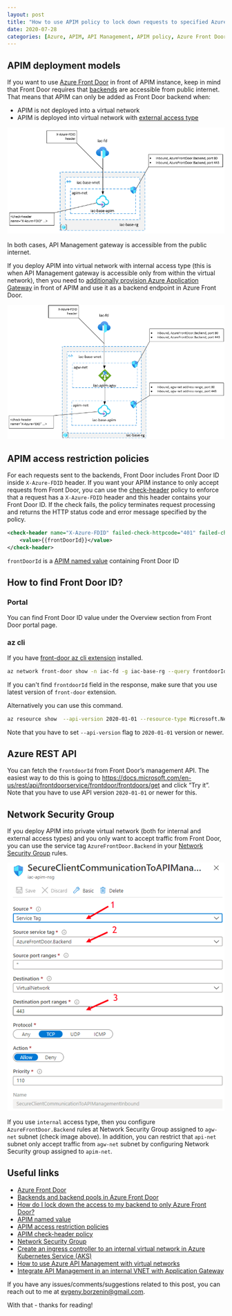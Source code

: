 ```yaml
---
layout: post
title: "How to use APIM policy to lock down requests to specified Azure Front Door instance?"
date: 2020-07-28
categories: [Azure, APIM, API Management, APIM policy, Azure Front Door]
---
```


## APIM deployment models

If you want to use [Azure Front Door](https://azure.microsoft.com/en-us/services/frontdoor/#overview) in front of APIM instance, keep in mind that Front Door requires that [backends](https://docs.microsoft.com/en-us/azure/frontdoor/front-door-backend-pool) are accessible from public internet. That means that APIM can only be added as Front Door backend when:

* APIM is not deployed into a virtual network
* APIM is deployed into virtual network with [external access type](https://docs.microsoft.com/en-us/azure/api-management/api-management-using-with-vnet)

![apim-internal](/images/2020-07-28-apim-external.png)

In both cases, API Management gateway is accessible from the public internet.

If you deploy APIM into virtual network with internal access type (this is when API Management gateway is accessible only from within the virtual network), then you need to [additionally provision Azure Application Gateway](https://docs.microsoft.com/en-us/azure/api-management/api-management-howto-integrate-internal-vnet-appgateway) in front of APIM and use it as a backend endpoint in Azure Front Door.

![apim-internal](/images/2020-07-28-apim-internal.png)

## APIM access restriction policies

For each requests sent to the backends, Front Door includes Front Door ID inside `X-Azure-FDID` header. If you want your APIM instance to only accept requests from Front Door, you can use the [check-header](https://docs.microsoft.com/en-us/azure/api-management/api-management-access-restriction-policies#CheckHTTPHeader) policy to enforce that a request has a `X-Azure-FDID` header and this header contains your Front Door ID. If the check fails, the policy terminates request processing and returns the HTTP status code and error message specified by the policy.

```xml
<check-header name="X-Azure-FDID" failed-check-httpcode="401" failed-check-error-message="Not authorized" ignore-case="false">
    <value>{{frontDoorId}}</value>
</check-header>
```

`frontDoorId` is a [APIM named value](https://docs.microsoft.com/en-us/azure/api-management/api-management-howto-properties) containing Front Door ID

## How to find Front Door ID?

### Portal

You can find Front Door ID value under the Overview section from Front Door portal page.

### az cli

If you have [front-door az cli extension](https://github.com/Azure/azure-cli-extensions/tree/master/src/front-door) installed.

```bash
az network front-door show -n iac-fd -g iac-base-rg --query frontdoorId
```

If you can't find `frontdoorId` field in the response, make sure that you use latest version of `front-door` extension.

Alternatively you can use this command.

```bash
az resource show  --api-version 2020-01-01 --resource-type Microsoft.Network/frontdoors --name iac-fd --resource-group iac-base-rg --query properties.frontdoorId
```

Note that you have to set `--api-version` flag to `2020-01-01` version or newer.

## Azure REST API

You can fetch the `frontdoorId` from Front Door’s management API. The easiest way to do this is going to https://docs.microsoft.com/en-us/rest/api/frontdoorservice/frontdoor/frontdoors/get and click “Try it”. Note that you have to use API version `2020-01-01` or newer for this.

## Network Security Group

If you deploy APIM into private virtual network (both for internal and external access types) and you only want to accept traffic from Front Door, you can use the service tag `AzureFrontDoor.Backend` in your [Network Security Group](https://docs.microsoft.com/en-us/azure/virtual-network/security-overview) rules.

![apim-internal](/images/2020-07-28-nsg.png)

If you use `internal` access type, then you configure `AzureFrontDoor.Backend` rules at Network Security Group assigned to `agw-net` subnet (check image above). In addition, you can restrict that `api-net` subnet only accept traffic from `agw-net` subnet by configuring Network Security group assigned to `apim-net`.

## Useful links

* [Azure Front Door](https://azure.microsoft.com/en-us/services/frontdoor/#overview)
* [Backends and backend pools in Azure Front Door](https://docs.microsoft.com/en-us/azure/frontdoor/front-door-backend-pool)
* [How do I lock down the access to my backend to only Azure Front Door?](https://docs.microsoft.com/en-us/azure/frontdoor/front-door-faq#how-do-i-lock-down-the-access-to-my-backend-to-only-azure-front-door)
* [APIM named value](https://docs.microsoft.com/en-us/azure/api-management/api-management-howto-properties)
* [APIM access restriction policies](https://docs.microsoft.com/en-us/azure/api-management/api-management-access-restriction-policies)
* [APIM check-header policy](https://docs.microsoft.com/en-us/azure/api-management/api-management-access-restriction-policies#CheckHTTPHeader)
* [Network Security Group](https://docs.microsoft.com/en-us/azure/virtual-network/security-overview)
* [Create an ingress controller to an internal virtual network in Azure Kubernetes Service (AKS)](https://docs.microsoft.com/en-us/azure/aks/ingress-internal-ip)
* [How to use Azure API Management with virtual networks](https://docs.microsoft.com/en-us/azure/api-management/api-management-using-with-vnet)
* [Integrate API Management in an internal VNET with Application Gateway](https://docs.microsoft.com/en-us/azure/api-management/api-management-howto-integrate-internal-vnet-appgateway)

If you have any issues/comments/suggestions related to this post, you can reach out to me at evgeny.borzenin@gmail.com.

With that - thanks for reading!
